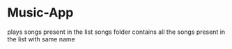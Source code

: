 # Music-App
plays songs present in the list
songs folder contains all the songs present in the list with same name
